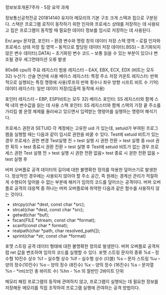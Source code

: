 정보보호개론7주차 - 5장 요약 과제

정보통신공학전공
201814140 유지아
메모리의 기본 구조
크게 스택과 힙으로 구분된다. 스택은 프로그램 로직이 동작하기 위한 인자와 프로세스 상태를 저장하는 데 사용되고 힙은 프로그램이 동작할 때 필요한 데이터 정보를 임시로 저장하는 데 사용된다.

En/.argv 문자열, 포인터 – 환경 변수와 명령 창의 데이터 저장
스택 영역 – 로컬 인자와 프로세스 상태 저장
힙 영역 – 동적으로 할당된 데이터 저장
데이터(.BSS) – 초기화되지 않은 변수
데이터(.DATA) – 초기화된 변수
코드 – 보통 읽을 수 있는 부분이 있으나 변조될 경우 세그먼테이션 오류 발생

80x86 cpu의 주요 레지스터
범용 레지스터 – EAX, EBX, ECX, EDX (비트는 모두 32)
누산기: 산술 연산에 사용
베이스 레지스터: 특정 주소 저장
카운트 레지스터: 반복적으로 실행되는 특정 명령에 사용(루프의 반복 횟수나 좌우 방향 시프트 비트 수 기억)
데이터 레지스터: 일반 데이터 저장(입출력 동작에 사용)

포인터 레지스터 – EBP, ESP(비트는 모두 32)
베이스 포인터: SS 레지스터와 함께 스택 내의 변수값을 읽는 데 사용
스택 포인터: SS 레지스터와 함께 스택의 가장 끝 주소를 가리킴
셸
운영 체제를 둘러싸고 있으면서 입력받는 명령어를 실행하는 명령어 해석기다.

프로세스 권한과 SETUID
각 계정에는 고유한 uid 가 있는데, setuid가 부여된 프로그램을 실행할 때는 다음과 같이 임시로 권한을 바꿀 수 있다.
Test에 setuid 비트가 있는 경우 프로세스 권한 변경
Test실행 전 > test 실행 시 권한 전환 > test 실행 중 root 권한 획득 > test 종료시 권환 전환 > test 실행 후
Test에 setuid 비트가 없는 경우 프로세스 권한
Test 실행 전 > test 실행 시 권한 전환 없음> test 종료 시 권한 전환 없음 > test 실행 후

버퍼 오버플로 공격
데이터의 길이에 대한 불명확한 정의를 악용한 덮어쓰기로 발생한다. 정상적인 경우에는 사용되지 않아야 할 주소 공간, 즉 원래는 경계선 관리가 적절하게 수행되어 덮어쓸 수 없는 부분에 해커가 임의의 코드를 덮어쓰는 공격이다.
버퍼 오버플로 공격의 대응책 중 하나는 버퍼 오버플로에 취약한 다음과 같은 함수를 사용하지 않는 것이다.
- strcpy(char *dest, const char *src);
- strcat(char *dest, const char *src);
- getwd(char *buf);
- fscan(FILE *stream, const char *format);
- scanf(const char * format);
- realpath(char *path, char resolved_path[]);
- sprint(char *str, const char *format)

포맷 스트링 공격
데이터 형태에 대한 불명확한 정의로 발생한다. 버퍼 오버플로 공격처럼 ret 값을 변조하여 임의의 코드를 실행할 수 있다.
포맷 스트링 문자의 종류
%d – 정수형 10진수 상수
%f – 실수형 상수
%lf – 실수형 상수 (더블)
%s – 문자 스트링
%u – 양의 정수(10진수)
%o – 양의 정수 (8진수)
%x – 양의 정수 (16진수)
%s – 문자열
%n - *int(쓰인 총 바이트 수)
%hn - %n 의 절반인 2바이트 단위

메모리 해킹
프로그램의 동작에 관여하지 않고, 프로그램이 실행되는 데 필요한 정보를 저장해둔 메모리를 직접 조작하여 프로그램 실행에 관여하는 공격 방법이다.
